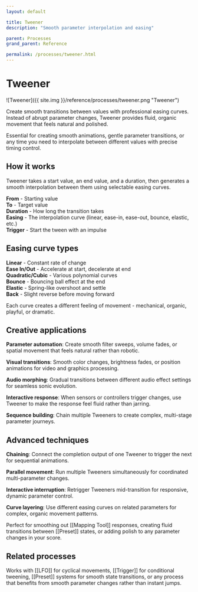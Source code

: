 ```yaml
---
layout: default

title: Tweener
description: "Smooth parameter interpolation and easing"

parent: Processes
grand_parent: Reference

permalink: /processes/tweener.html
---
```

# Tweener

![Tweener]({{ site.img }}/reference/processes/tweener.png "Tweener")

Create smooth transitions between values with professional easing curves. Instead of abrupt parameter changes, Tweener provides fluid, organic movement that feels natural and polished.

Essential for creating smooth animations, gentle parameter transitions, or any time you need to interpolate between different values with precise timing control.

## How it works

Tweener takes a start value, an end value, and a duration, then generates a smooth interpolation between them using selectable easing curves.

**From** - Starting value  
**To** - Target value  
**Duration** - How long the transition takes  
**Easing** - The interpolation curve (linear, ease-in, ease-out, bounce, elastic, etc.)  
**Trigger** - Start the tween with an impulse

## Easing curve types

**Linear** - Constant rate of change  
**Ease In/Out** - Accelerate at start, decelerate at end  
**Quadratic/Cubic** - Various polynomial curves  
**Bounce** - Bouncing ball effect at the end  
**Elastic** - Spring-like overshoot and settle  
**Back** - Slight reverse before moving forward

Each curve creates a different feeling of movement - mechanical, organic, playful, or dramatic.

## Creative applications

**Parameter automation**: Create smooth filter sweeps, volume fades, or spatial movement that feels natural rather than robotic.

**Visual transitions**: Smooth color changes, brightness fades, or position animations for video and graphics processing.

**Audio morphing**: Gradual transitions between different audio effect settings for seamless sonic evolution.

**Interactive response**: When sensors or controllers trigger changes, use Tweener to make the response feel fluid rather than jarring.

**Sequence building**: Chain multiple Tweeners to create complex, multi-stage parameter journeys.

## Advanced techniques

**Chaining**: Connect the completion output of one Tweener to trigger the next for sequential animations.

**Parallel movement**: Run multiple Tweeners simultaneously for coordinated multi-parameter changes.

**Interactive interruption**: Retrigger Tweeners mid-transition for responsive, dynamic parameter control.

**Curve layering**: Use different easing curves on related parameters for complex, organic movement patterns.

Perfect for smoothing out [[Mapping Tool]] responses, creating fluid transitions between [[Preset]] states, or adding polish to any parameter changes in your score.

## Related processes

Works with [[LFO]] for cyclical movements, [[Trigger]] for conditional tweening, [[Preset]] systems for smooth state transitions, or any process that benefits from smooth parameter changes rather than instant jumps.
